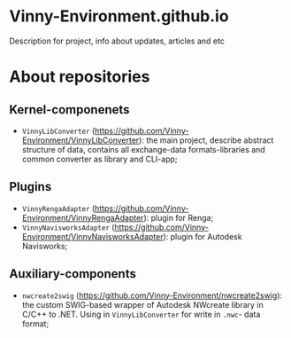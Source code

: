 # Vinny-Environment.github.io
Description for project, info about updates, articles and etc

# About repositories

## Kernel-componenets

* `VinnyLibConverter` (https://github.com/Vinny-Environment/VinnyLibConverter): the main project, describe abstract structure of data, contains all exchange-data formats-libraries and common converter as library and CLI-app;

## Plugins

* `VinnyRengaAdapter` (https://github.com/Vinny-Environment/VinnyRengaAdapter): plugin for Renga;
* `VinnyNavisworksAdapter` (https://github.com/Vinny-Environment/VinnyNavisworksAdapter): plugin for Autodesk Navisworks; 

## Auxiliary-components

* `nwcreate2swig` (https://github.com/Vinny-Environment/nwcreate2swig): the custom SWIG-based wrapper of Autodesk NWcreate library in C/C++ to .NET. Using in `VinnyLibConverter` for write in `.nwc`- data format;
